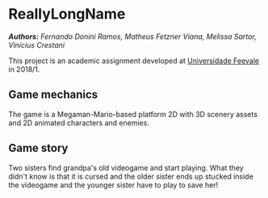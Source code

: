 # ReallyLongName
***Authors:** Fernando Donini Ramos, Matheus Fetzner Viana, Melissa Sartor, Vinícius Crestani*

This project is an academic assignment developed at [Universidade Feevale](https://www.feevale.br/) in 2018/1.

## Game mechanics
The game is a Megaman-Mario-based platform 2D with 3D scenery assets and 2D animated characters and enemies.

## Game story
Two sisters find grandpa's old videogame and start playing. What they didn't know is that it is cursed and the older sister ends up stucked inside the videogame and the younger sister have to play to save her!
